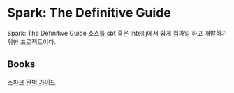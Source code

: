 # Spark: The Definitive Guide
Spark: The Definitive Guide 소스를 sbt 혹은 Intellij에서 쉽게 컴파일 하고 개발하기 위한 프로젝트이다.

## Books 
[스파크 완벽 가이드](http://www.kyobobook.co.kr/product/detailViewKor.laf?ejkGb=KOR&mallGb=KOR&barcode=9791162241288&orderClick=LAG&Kc=)
